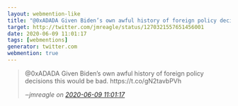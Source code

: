 ```yaml
---
layout: webmention-like
title: "@0xADADA Given Biden’s own awful history of foreign policy decisions this would be bad. https://t.co/gN2tavbPVh"
target: http://twitter.com/jmreagle/status/1270321557651456001
date: 2020-06-09 11:01:17
tags: [webmentions]
generator: twitter.com
webmention: true
---
```




<blockquote class="external-citation">
  <p>
    @0xADADA Given Biden’s own awful history of foreign policy decisions this would be bad. https://t.co/gN2tavbPVh
  </p>
  <cite>‒<span class="p-author p-name">jmreagle</span>
    on
    <a href="http://twitter.com/jmreagle/status/1270321557651456001" rel="external nofollow" target="_blank">2020-06-09 11:01:17</a>
  </cite>
</blockquote>



